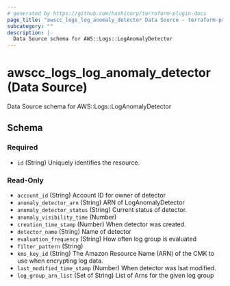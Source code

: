 ```yaml
---
# generated by https://github.com/hashicorp/terraform-plugin-docs
page_title: "awscc_logs_log_anomaly_detector Data Source - terraform-provider-awscc"
subcategory: ""
description: |-
  Data Source schema for AWS::Logs::LogAnomalyDetector
---
```


# awscc_logs_log_anomaly_detector (Data Source)

Data Source schema for AWS::Logs::LogAnomalyDetector



<!-- schema generated by tfplugindocs -->
## Schema

### Required

- `id` (String) Uniquely identifies the resource.

### Read-Only

- `account_id` (String) Account ID for owner of detector
- `anomaly_detector_arn` (String) ARN of LogAnomalyDetector
- `anomaly_detector_status` (String) Current status of detector.
- `anomaly_visibility_time` (Number)
- `creation_time_stamp` (Number) When detector was created.
- `detector_name` (String) Name of detector
- `evaluation_frequency` (String) How often log group is evaluated
- `filter_pattern` (String)
- `kms_key_id` (String) The Amazon Resource Name (ARN) of the CMK to use when encrypting log data.
- `last_modified_time_stamp` (Number) When detector was lsat modified.
- `log_group_arn_list` (Set of String) List of Arns for the given log group
